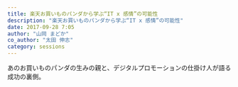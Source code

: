 ```yaml
---
title: 楽天お買いものパンダから学ぶ“IT x 感情”の可能性
description: "楽天お買いものパンダから学ぶ“IT x 感情”の可能性"
date: 2017-09-28 7:05
author: "山岡 まどか"
co_author: "太田 伸志"
category: sessions
---
```

あのお買いものパンダの生みの親と、デジタルプロモーションの仕掛け人が語る成功の裏側。